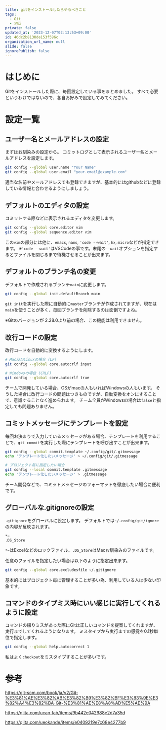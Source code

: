 ```yaml
---
title: gitをインストールしたらやるべきこと
tags:
  - Git
  - 初回
private: false
updated_at: '2023-12-07T02:13:53+09:00'
id: 46dc2b8130de153f596c
organization_url_name: null
slide: false
ignorePublish: false
---
```

# はじめに
Gitをインストールした際に、毎回設定している事をまとめました。
すべて必要というわけではないので、各自お好みで設定してみてください。

# 設定一覧

## ユーザー名とメールアドレスの設定

まずはお馴染みの設定から。
コミットログとして表示されるユーザー名とメールアドレスを設定します。

```bash
git config --global user.name "Your Name"
git config --global user.email "your.email@example.com"
```

適当な名前やメールアドレスでも登録できますが、基本的にはgithubなどに登録している情報と合わせるようにしましょう。

## デフォルトのエディタの設定

コミットする際などに表示されるエディタを変更します。

```bash
git config --global core.editor vim
git config --global sequence.editor vim
```

この`vim`の部分には他に、`emacs`, `nano`, `'code --wait'`, `hx`, `micro`などが指定できます。
※`'code --wait'`はVSCodeの事です。末尾の`--wait`オプションを指定するとファイルを閉じるまで待機させることが出来ます。

## デフォルトのブランチ名の変更

デフォルトで作成されるブランチ`main`に変更します。

```bash
git config --global init.defaultBranch main
```
`git init`を実行した際に自動的に`master`ブランチが作成されてますが、現在は`main`を使うことが多く、毎回ブランチを削除するのは面倒ですよね。

※Gitのバージョンが 2.28.0より前の場合、この機能は利用できません。

## 改行コードの設定

改行コードを自動的に変換するようにします。

```bash
# Mac及びLinuxの場合 (LF)
git config --global core.autocrlf input

# Windowsの場合 (CRLF)
git config --global core.autocrlf true
```
チームで開発している場合、OSがmacの人もいればWindowsの人もいます。
そうした場合に改行コードの問題はつきものですが、自動変換をオンにすることで、意識することなく進められます。
チーム全員がWindowsの場合は`false`と指定しても問題ありません。


## コミットメッセージにテンプレートを設定

毎回お決まりで入力しているメッセージがある場合、テンプレートを利用することで、`git commit`を実行した際にテンプレートを呼び出すことが出来ます。

```bash
git config --global commit.template ~/.config/git/.gitmessage
echo 'テンプレート化したいメッセージ' > ~/.config/git/.gitmessage

# プロジェクト毎に指定したい場合
git config --local commit.template .gitmessage
echo 'テンプレート化したいメッセージ' > .gitmessage
```

チーム開発などで、コミットメッセージのフォーマットを徹底したい場合に便利です。

## グローバルな.gitignoreの設定

`.gitignore`をグローバルに設定します。
デフォルトでは`~/.config/git/ignore`の内容が反映されます。

```bash:~/.config/git/ignore
*~
.DS_Store
```
`*~`はExcelなどのロックファイル、`.DS_Store`はMacお馴染みのファイルです。


任意のファイルを指定したい場合は以下のように指定出来ます。

```bash
git config --global core.excludesfile ~/.gitignore
```

基本的にはプロジェクト毎に管理することが多い為、利用している人は少ない印象です。


## コマンドのタイプミス時にいい感じに実行してくれるように設定

コマンドの綴りミスがあった際にGitは正しいコマンドを提案してくれますが、実行までしてくれるようになります。
ミスタイプから実行までの感覚を0.1秒単位で指定します。

```bash
git config --global help.autocorrect 1
```
私はよく`checkout`をミスタイプすることが多いです。


# 参考

https://git-scm.com/book/ja/v2/Git-%E3%81%AE%E3%82%AB%E3%82%B9%E3%82%BF%E3%83%9E%E3%82%A4%E3%82%BA-Git-%E3%81%AE%E8%A8%AD%E5%AE%9A

https://qiita.com/ucan-lab/items/9b442e042988e2d7a35d

https://qiita.com/ueokande/items/e0409219e7c68e4277b9

